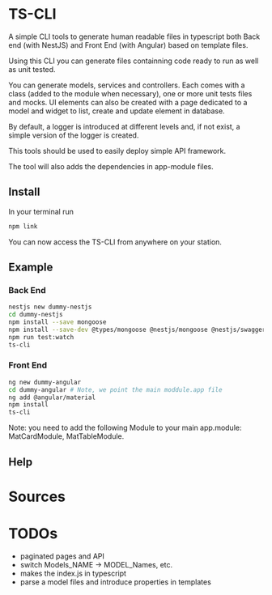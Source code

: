 
# TS-CLI

A simple CLI tools to generate human readable files in typescript both Back end (with NestJS) and Front End (with Angular) based on template files.

Using this CLI you can generate files containning code ready to run as well as unit tested.

You can generate models, services and controllers. Each comes with a class (added to the module when necessary), one or more unit tests files and mocks. UI elements can also be created with a page dedicated to a model and widget to list, create and update element in database.

By default, a logger is introduced at different levels and, if not exist, a simple version of the logger is created.

This tools should be used to easily deploy simple API framework.

The tool will also adds the dependencies in app-module files.

## Install

In your terminal run

```bash
npm link
```

You can now access the TS-CLI from anywhere on your station.

## Example

### Back End

```bash
nestjs new dummy-nestjs
cd dummy-nestjs
npm install --save mongoose
npm install --save-dev @types/mongoose @nestjs/mongoose @nestjs/swagger
npm run test:watch
ts-cli
```

### Front End

```bash
ng new dummy-angular
cd dummy-angular # Note, we point the main moddule.app file
ng add @angular/material
npm install
ts-cli
```

Note: you need to add the following Module to your main app.module: MatCardModule, MatTableModule.

## Help

# Sources

# TODOs

- paginated pages and API
- switch Models_NAME -> MODEL_Names, etc.
- makes the index.js in typescript
- parse a model files and introduce properties in templates

